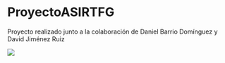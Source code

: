 # ProyectoASIRTFG
Proyecto realizado junto a la colaboración de Daniel Barrio Domínguez y David Jiménez Ruiz



<p align="left">
  <img src="https://img.shields.io/badge/STATUS-EN%20DESAROLLO-green">
</p>

